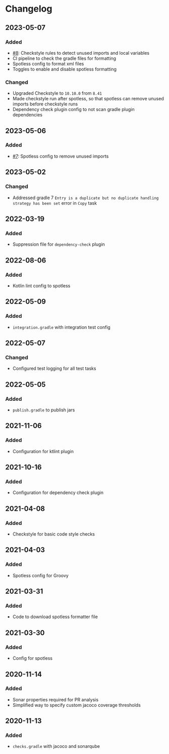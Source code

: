 # Changelog

## 2023-05-07
### Added
- [#8](https://github.com/devatherock/gradle-includes/issues/8): Checkstyle rules to detect unused imports and local variables
- CI pipeline to check the gradle files for formatting
- Spotless config to format xml files
- Toggles to enable and disable spotless formatting

### Changed
- Upgraded Checkstyle to `10.10.0` from `8.41`
- Made checkstyle run after spotless, so that spotless can remove unused imports before checkstyle runs
- Dependency check plugin config to not scan gradle plugin dependencies

## 2023-05-06
### Added
- [#7](https://github.com/devatherock/gradle-includes/issues/7): Spotless config to remove unused imports

## 2023-05-02
### Changed
- Addressed gradle 7 `Entry is a duplicate but no duplicate handling strategy has been set` error in `Copy` task

## 2022-03-19
### Added
- Suppression file for `dependency-check` plugin

## 2022-08-06
### Added
- Kotlin lint config to spotless

## 2022-05-09
### Added
- `integration.gradle` with integration test config

## 2022-05-07
### Changed
- Configured test logging for all test tasks

## 2022-05-05
### Added
- `publish.gradle` to publish jars

## 2021-11-06
### Added
- Configuration for ktlint plugin

## 2021-10-16
### Added
- Configuration for dependency check plugin

## 2021-04-08
### Added
- Checkstyle for basic code style checks

## 2021-04-03
### Added
- Spotless config for Groovy

## 2021-03-31
### Added
- Code to download spotless formatter file

## 2021-03-30
### Added
- Config for spotless

## 2020-11-14
### Added
- Sonar properties required for PR analysis
- Simplified way to specify custom jacoco coverage thresholds

## 2020-11-13
### Added
- `checks.gradle` with jacoco and sonarqube
